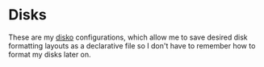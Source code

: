 # Disks

These are my [disko](https://github.com/nix-community/disko) configurations,
which allow me to save desired disk formatting layouts as a declarative file so
I don't have to remember how to format my disks later on.
